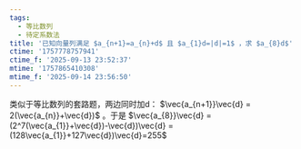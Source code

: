```yaml
---
tags:
  - 等比数列
  - 待定系数法
title: '已知向量列满足 $a_{n+1}=a_{n}+d$ 且 $a_{1}d=|d|=1$ ，求 $a_{8}d$'
ctime: '1757778757941'
ctime_f: '2025-09-13 23:52:37'
mtime: '1757865410308'
mtime_f: '2025-09-14 23:56:50'
---
```

类似于等比数列的套路题，两边同时加d： $\vec{a_{n+1}}\vec{d} = 2(\vec{a_{n}}+\vec{d})$ 。于是 $\vec{a_{8}}\vec{d} = (2^7(\vec{a_{1}}+\vec{d})-\vec{d})\vec{d} = (128\vec{a_{1}}+127\vec{d})\vec{d}=255$
